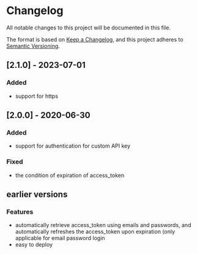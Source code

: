 # Changelog

All notable changes to this project will be documented in this file.

The format is based on [Keep a Changelog](https://keepachangelog.com/en/1.0.0/),
and this project adheres to [Semantic Versioning](https://semver.org/spec/v2.0.0.html).


## [2.1.0] - 2023-07-01
### Added
- support for https  


## [2.0.0] - 2020-06-30

### Added
- support for authentication for custom API key  

### Fixed
- the condition of expiration of access_token  


## earlier versions
### Features
- automatically retrieve access_token using emails and passwords, and automatically refreshes the access_token upon expiration (only applicable for email password login  
- easy to deploy  